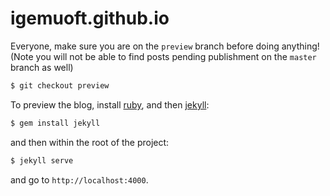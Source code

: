 # igemuoft.github.io

Everyone, make sure you are on the `preview` branch before doing anything!
(Note you will not be able to find posts pending publishment on the `master` branch as well)

~~~bash
$ git checkout preview
~~~

To preview the blog, install [ruby](https://www.ruby-lang.org/en/downloads/), 
and then [jekyll](http://jekyllrb.com/):

~~~bash
$ gem install jekyll
~~~

and then within the root of the project:

~~~bash
$ jekyll serve
~~~

and go to `http://localhost:4000`.
